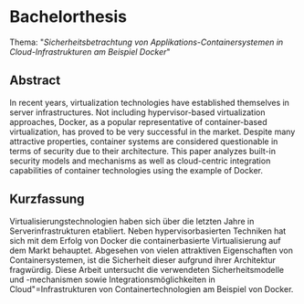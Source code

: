 # Bachelorthesis

Thema: "*Sicherheitsbetrachtung von Applikations-Containersystemen in Cloud-Infrastrukturen am Beispiel Docker*"

## Abstract
In recent years, virtualization technologies have established themselves in server infrastructures. Not including hypervisor-based virtualization approaches, Docker, as a popular representative of container-based virtualization, has proved to be very successful in the market. Despite many attractive properties, container systems are considered questionable in terms of security due to their architecture. This paper analyzes built-in security models and mechanisms as well as cloud-centric integration capabilities of container technologies using the example of Docker.

## Kurzfassung
Virtualisierungstechnologien haben sich über die letzten Jahre in Serverinfrastrukturen etabliert. Neben hypervisorbasierten Techniken hat sich mit dem Erfolg von Docker die containerbasierte Virtualisierung auf dem Markt behauptet. Abgesehen von vielen attraktiven Eigenschaften von Containersystemen, ist die Sicherheit dieser aufgrund ihrer Architektur fragwürdig. Diese Arbeit untersucht die verwendeten Sicherheitsmodelle und -mechanismen sowie Integrationsmöglichkeiten in Cloud"=Infrastrukturen von Containertechnologien am Beispiel von Docker.



